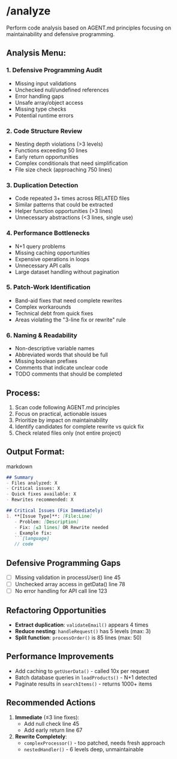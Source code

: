 # /analyze

Perform code analysis based on AGENT.md principles focusing on maintainability and defensive programming.

## Analysis Menu:

### 1. Defensive Programming Audit

- Missing input validations
- Unchecked null/undefined references
- Error handling gaps
- Unsafe array/object access
- Missing type checks
- Potential runtime errors

### 2. Code Structure Review

- Nesting depth violations (>3 levels)
- Functions exceeding 50 lines
- Early return opportunities
- Complex conditionals that need simplification
- File size check (approaching 750 lines)

### 3. Duplication Detection

- Code repeated 3+ times across RELATED files
- Similar patterns that could be extracted
- Helper function opportunities (>3 lines)
- Unnecessary abstractions (<3 lines, single use)

### 4. Performance Bottlenecks

- N+1 query problems
- Missing caching opportunities
- Expensive operations in loops
- Unnecessary API calls
- Large dataset handling without pagination

### 5. Patch-Work Identification

- Band-aid fixes that need complete rewrites
- Complex workarounds
- Technical debt from quick fixes
- Areas violating the "3-line fix or rewrite" rule

### 6. Naming & Readability

- Non-descriptive variable names
- Abbreviated words that should be full
- Missing boolean prefixes
- Comments that indicate unclear code
- TODO comments that should be completed

## Process:

1. Scan code following AGENT.md principles
2. Focus on practical, actionable issues
3. Prioritize by impact on maintainability
4. Identify candidates for complete rewrite vs quick fix
5. Check related files only (not entire project)

## Output Format:

markdown

```markdown
## Summary
- Files analyzed: X
- Critical issues: X
- Quick fixes available: X  
- Rewrites recommended: X

## Critical Issues (Fix Immediately)
1. **[Issue Type]**: [File:Line]
   - Problem: [Description]
   - Fix: [≤3 lines] OR Rewrite needed
   - Example fix:
   ```[language]
   // code
```

## Defensive Programming Gaps

- [ ]  Missing validation in processUser() line 45
- [ ]  Unchecked array access in getData() line 78
- [ ]  No error handling for API call line 123

## Refactoring Opportunities

- **Extract duplication**: `validateEmail()` appears 4 times
- **Reduce nesting**: `handleRequest()` has 5 levels (max: 3)
- **Split function**: `processOrder()` is 85 lines (max: 50)

## Performance Improvements

- Add caching to `getUserData()` - called 10x per request
- Batch database queries in `loadProducts()` - N+1 detected
- Paginate results in `searchItems()` - returns 1000+ items

## Recommended Actions

1. **Immediate** (≤3 line fixes):
    - Add null check line 45
    - Add early return line 67
2. **Rewrite Completely**:
    - `complexProcessor()` - too patched, needs fresh approach
    - `nestedHandler()` - 6 levels deep, unmaintainable